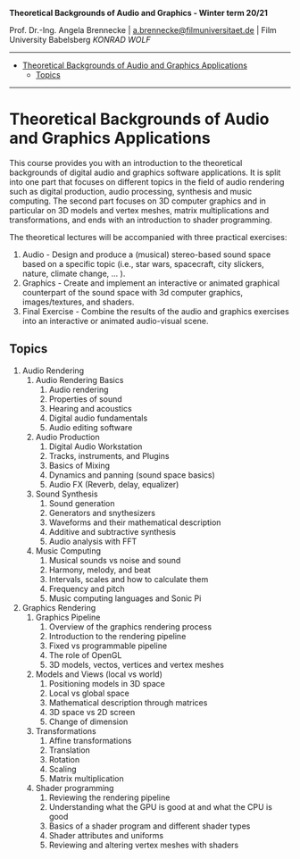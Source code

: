<!-- ---  
title: Theoretical Backgrounds of Audio and Graphics
author: Angela Brennecke
affiliation: Film University Babelsberg KONRAD WOLF
date: Winter term 20/21
---   -->
**Theoretical Backgrounds of Audio and Graphics - Winter term 20/21**

Prof. Dr.-Ing. Angela Brennecke | a.brennecke@filmuniversitaet.de | Film University Babelsberg *KONRAD WOLF*

---

- [Theoretical Backgrounds of Audio and Graphics Applications](#theoretical-backgrounds-of-audio-and-graphics-applications)
  - [Topics](#topics)

---

# Theoretical Backgrounds of Audio and Graphics Applications

This course provides you with an introduction to the theoretical backgrounds of digital audio and graphics software applications. It is split into one part that focuses on different topics in the field of audio rendering such as digital production, audio processing, synthesis and music computing. The second part focuses on 3D computer graphics and in particular on 3D models and vertex meshes, matrix multiplications and transformations, and ends with an introduction to shader programming.

The theoretical lectures will be accompanied with three practical exercises:
1) Audio - Design and produce a (musical) stereo-based sound space based on a specific topic (i.e., star wars, spacecraft, city slickers, nature, climate change, ... ).
2) Graphics - Create and implement an interactive or animated graphical counterpart of the sound space with 3d computer graphics, images/textures, and shaders.
3) Final Exercise - Combine the results of the audio and graphics exercises into an interactive or animated audio-visual scene.

 ## Topics

1) Audio Rendering 
   1) Audio Rendering Basics
      1) Audio rendering 
      2) Properties of sound
      3) Hearing and acoustics 
      4) Digital audio fundamentals
      5) Audio editing software
   2) Audio Production
      1) Digital Audio Workstation
      2) Tracks, instruments, and Plugins
      3) Basics of Mixing 
      4) Dynamics and panning (sound space basics)
      5) Audio FX (Reverb, delay, equalizer)
   3) Sound Synthesis
      1) Sound generation
      2) Generators and snythesizers
      3) Waveforms and their mathematical description
      4) Additive and subtractive synthesis
      5) Audio analysis with FFT
   4) Music Computing
      1) Musical sounds vs noise and sound
      2) Harmony, melody, and beat 
      3) Intervals, scales and how to calculate them
      4) Frequency and pitch
      5) Music computing languages and Sonic Pi
2) Graphics Rendering 
   1) Graphics Pipeline
      1) Overview of the graphics rendering process
      2) Introduction to the rendering pipeline
      3) Fixed vs programmable pipeline
      4) The role of OpenGL
      5) 3D models, vectos, vertices and vertex meshes
   2) Models and Views (local vs world)
      1) Positioning models in 3D space
      2) Local vs global space
      3) Mathematical description through matrices
      4) 3D space vs 2D screen
      5) Change of dimension
   3) Transformations
      1) Affine transformations
      2) Translation
      3) Rotation
      4) Scaling
      5) Matrix multiplication
   4) Shader programming
      1) Reviewing the rendering pipeline
      2) Understanding what the GPU is good at and what the CPU is good
      3) Basics of a shader program and different shader types
      4) Shader attributes and uniforms
      5) Reviewing and altering vertex meshes with shaders
